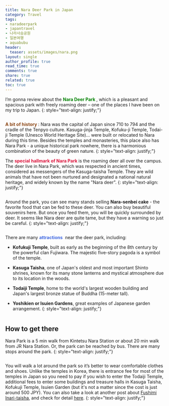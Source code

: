 ```yaml
---
title: Nara Deer Park in Japan
category: Travel
tags:
- naradeerpark
- japantravel
- 나라사슴공원
- 일본여행
- aquabubu
header:
  teaser: assets/images/nara.png
layout: single
author_profile: true
read_time: true
comments: true
share: true
related: true
toc: true
---
```


I’m gonna review about the **<span style="color:green"> Nara Deer Park </span>**, which is a pleasant and spacious park with freely roaming deer – one of the places I have been on my trip to Japan.
{: style="text-align: justify;"}

<figure style="width: 600px" class="align-center">
  <img src="{{ site.url }}{{ site.baseurl }}/assets/images/nara-1.png" alt="">
  <figcaption></figcaption>
</figure>

**<span style="color:saddlebrown"> A bit of history </span>**: Nara was the capital of Japan since 710 to 794 and the cradle of the Tenpyo culture. Kasuga-jinja Temple, Kofuku-ji Temple, Todai-ji Temple (Unesco World Heritage Site)... were built or relocated to Nara during this time. Besides the temples and monasteries, this place also has Nara Park - a unique historical park nowhere, there is a harmonious combination of the beauty of green nature.
{: style="text-align: justify;"}

The **<span style="color:crimson"> special hallmark of Nara Park </span>** is the roaming deer all over the campus. The deer live in Nara Park, which was respected in ancient times, considered as messengers of the Kasuga-taisha Temple. They are wild animals that have not been nurtured and designated a national natural heritage, and widely known by the name "Nara deer".
{: style="text-align: justify;"}

<figure style="width: 600px" class="align-center">
  <img src="{{ site.url }}{{ site.baseurl }}/assets/images/nara-2.png" alt="">
  <figcaption></figcaption>
</figure>

Around the park, you can see many stands selling **Nara-senbei cake** - the favorite food that can be fed to these deer. You can also buy beautiful souvenirs here. But once you feed them, you will be quickly surrounded by deer. It seems like Nara deer are quite tame, but they have a warning so just be careful.
{: style="text-align: justify;"}

<figure style="width: 600px" class="align-center">
  <img src="{{ site.url }}{{ site.baseurl }}/assets/images/nara-3.png" alt="">
  <figcaption></figcaption>
</figure>

There are many <span style="color:royalblue">**attractions** </span> near the deer park, including:

  * **Kofukuji Temple**, built as early as the beginning of the 8th century by the powerful clan Fujiwara. The majestic five-story pagoda is a symbol of the temple.

  * **Kasuga Taisha**, one of Japan's oldest and most important Shinto shrines, known for its many stone lanterns and mystical atmosphere due to its location in the woods.

  * **Todaiji Temple**, home to the world's largest wooden building and Japan's largest bronze statue of Buddha (15-meter tall).

  * **Yoshikien or Isuien Gardens**, great examples of Japanese garden arrangement.
 {: style="text-align: justify;"}
 
 <figure style="width: 600px" class="align-center">
  <img src="{{ site.url }}{{ site.baseurl }}/assets/images/nara-4.png" alt="">
  <figcaption></figcaption>
</figure>
 
## How to get there

Nara Park is a 5 min walk from Kintetsu Nara Station or about 20 min walk from JR Nara Station. Or, the park can be reached by bus. There are many stops around the park.
 {: style="text-align: justify;"}
 
 <figure style="width: 600px" class="align-center">
  <img src="{{ site.url }}{{ site.baseurl }}/assets/images/nara-5.png" alt="">
  <figcaption></figcaption>
</figure>

You will walk a lot around the park so it’s better to wear comfortable clothes and shoes. Unlike the temples in Korea, there is entrance fee for most of the temples in Japan so you need to pay if you wish to enter the Todaiji Temple, additional fees to enter some buildings and treasure halls in Kasuga Taisha, Kofukuji Temple, Isuien Garden (but it's not a matter since the cost is just around 500 JPY). You can also take a look at another post about <a href="http://aquabubu.com/blog/travel/Fushimi-Inari-taisha-the-head-shrine-of-Inari-Kyoto-Japan/" target="_blank">Fushimi Inari-taisha</a>, and check for detail <a href="https://www.youtube.com/watch?v=4ofKe0mqjDI" target="_blank">here</a>.
 {: style="text-align: justify;"}